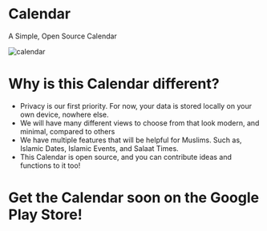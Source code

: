 # Calendar
A Simple, Open Source Calendar

![calendar](https://user-images.githubusercontent.com/68285175/113743284-1f245600-96c9-11eb-91d4-a9fd141846ee.png)

# Why is this Calendar different?
- Privacy is our first priority. For now, your data is stored locally on your own device, nowhere else.
- We will have many different views to choose from that look modern, and minimal, compared to others
- We have multiple features that will be helpful for Muslims. Such as, Islamic Dates, Islamic Events, and Salaat Times.
- This Calendar is open source, and you can contribute ideas and functions to it too!

# Get the Calendar soon on the Google Play Store!

